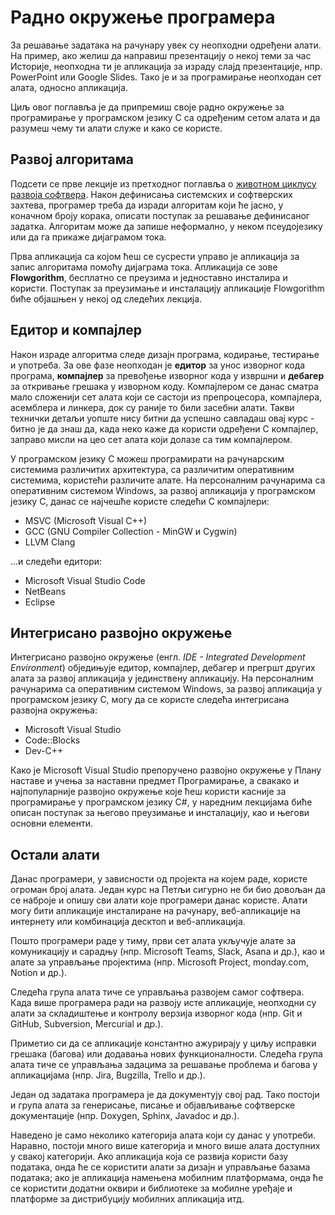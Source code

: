 # Радно окружење програмера

За решавање задатака на рачунару увек су неопходни одређени алати. На пример,
ако желиш да направиш презентацију о некој теми за час Историје, неопходна ти
је апликација за израду слајд презентације, нпр. PowerPoint или Google Slides.
Тако је и за програмирање неопходан сет алата, односно апликација.

Циљ овог поглавља је да припремиш своје радно окружење за програмирање у
програмском језику C са одређеним сетом алата и да разумеш чему ти алати служе
и како се користе.

## Развој алгоритама

Подсети се прве лекције из претходног поглавља о
[животном циклусу развоја софтвера](https://petlja.org/sr-Latn-RS/kurs/13734/1/7973). Након
дефинисања системских и софтверских захтева, програмер треба да изради
алгоритам који ће јасно, у коначном броју корака, описати поступак за решавање
дефинисаног задатка. Алгоритам може да запише неформално, у неком псеудојезику
или да га прикаже дијаграмом тока.

Прва апликација са којом ћеш се сусрести управо је апликација за запис
алгоритама помоћу дијаграма тока. Апликација се зове **Flowgorithm**, бесплатно
се преузима и једноставно инсталира и користи. Поступак за преузимање и
инсталацију апликације Flowgorithm биће објашњен у некој од следећих лекција.

## Едитор и компајлер

Након израде алгоритма следе дизајн програма, кодирање, тестирање и употреба.
За ове фазе неопходан је **едитор** за унос изворног кода програма,
**компајлер** за превођење изворног кода у извршни и **дебагер** за откривање
грешака у изворном коду. Компајлером се данас сматра мало сложенији сет алата
који се састоји из препроцесора, компајлера, асемблера и линкера, док су раније
то били засебни алати. Такви технички детаљи уопште нису битни да успешно
савладаш овај курс - битно је да знаш да, када неко каже да користи одређени C
компајлер, заправо мисли на цео сет алата који долазе са тим компајлером.

У програмском језику C можеш програмирати на рачунарским системима различитих
архитектура, са различитим оперативним системима, користећи различите алате. На
персоналним рачунарима са оперативним системом Windows, за развој
апликација у програмском језику C, данас се најчешће користе следећи C
компајлери:

- MSVC (Microsoft Visual C++)
- GCC (GNU Compiler Collection - MinGW и Cygwin)
- LLVM Clang

...и следећи едитори:

- Microsoft Visual Studio Code
- NetBeans
- Eclipse

## Интегрисано развојно окружење

Интегрисано развојно окружење (енгл. *IDE - Integrated Development Environment*)
обједињује едитор, компајлер, дебагер и прегршт других алата за развој
апликација у јединствену апликацију. На персоналним рачунарима са оперативним
системом Windows, за развој апликација у програмском језику C, могу да се
користе следећа интегрисана развојна окружења:

- Microsoft Visual Studio
- Code::Blocks
- Dev-C++

Како је Microsoft Visual Studio препоручено развојно окружење у Плану наставе и
учења за наставни предмет Програмирање, а свакако и најпопуларније развојно
окружење које ћеш користи касније за програмирање у програмском језику C#, у
наредним лекцијама биће описан поступак за његово преузимање и инсталацију, као
и његови основни елементи.

## Остали алати

Данас програмери, у зависности од пројекта на којем раде, користе огроман број
алата. Један курс на Петљи сигурно не би био довољан да се наброје и опишу сви
алати које програмери данас користе. Алати могу бити апликације инсталиране на
рачунару, веб-апликације на интернету или комбинација десктоп и веб-апликација.

Пошто програмери раде у тиму, први сет алата укључује алате за комуникацију
и сарадњу (нпр. Microsoft Teams, Slack, Asana и др.), као и алате за управљање
пројектима (нпр. Microsoft Project, monday.com, Notion и др.).

Следећа група алата тиче се управљања развојем самог софтвера. Када више
програмера ради на развоју исте апликације, неопходни су алати за складиштење и
контролу верзија изворног кода (нпр. Git и GitHub, Subversion, Mercurial и др.).

Приметио си да се апликације константно ажурирају у циљу исправки грешака
(багова) или додавања нових функционалности. Следећа група алата тиче се
управљања задацима за решавање проблема и багова у апликацијама (нпр. Jira,
Bugzilla, Trello и др.).

Један од задатака програмера је да документују свој рад. Тако постоји и група
алата за генерисање, писање и објављивање софтверске документације (нпр.
Doxygen, Sphinx, Javadoc и др.).

Наведено је само неколико категорија алата који су данас у употреби. Наравно,
постоји много више категорија и много више алата доступних у свакој категорији.
Ако апликација која се развија користи базу података, онда ће се користити
алати за дизајн и управљање базама података; ако је апликација намењена
мобилним платформама, онда ће се користити додатни оквири и библиотеке за
мобилне уређаје и платформе за дистрибуцију мобилних апликација итд.
